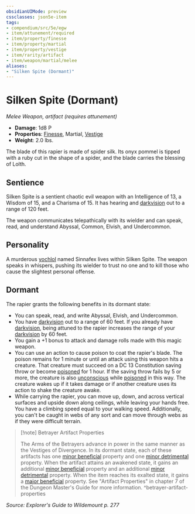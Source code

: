 ```yaml
---
obsidianUIMode: preview
cssclasses: json5e-item
tags:
- compendium/src/5e/egw
- item/attunement/required
- item/property/finesse
- item/property/martial
- item/property/vestige
- item/rarity/artifact
- item/weapon/martial/melee
aliases: 
- "Silken Spite (Dormant)"
---
```

# Silken Spite (Dormant)
*Melee Weapon, artifact (requires attunement)*  

- **Damage**: 1d8 P
- **Properties**: [Finesse](/Systems/5e/rules/item-properties.md#Finesse), Martial, [Vestige](/Systems/5e/rules/item-properties.md#Vestige)
- **Weight**: 2.0 lbs.

The blade of this rapier is made of spider silk. Its onyx pommel is tipped with a ruby cut in the shape of a spider, and the blade carries the blessing of Lolth.

## Sentience

Silken Spite is a sentient chaotic evil weapon with an Intelligence of 13, a Wisdom of 15, and a Charisma of 15. It has hearing and [darkvision](/Systems/5e/rules/senses.md#darkvision) out to a range of 120 feet.

The weapon communicates telepathically with its wielder and can speak, read, and understand Abyssal, Common, Elvish, and Undercommon.

## Personality

A murderous [yochlol](/Systems/5e/bestiary/fiend/yochlol.md) named Sinnafex lives within Silken Spite. The weapon speaks in whispers, pushing its wielder to trust no one and to kill those who cause the slightest personal offense.

## Dormant

The rapier grants the following benefits in its dormant state:

- You can speak, read, and write Abyssal, Elvish, and Undercommon.  
- You have [darkvision](/Systems/5e/rules/senses.md#darkvision) out to a range of 60 feet. If you already have [darkvision](/Systems/5e/rules/senses.md#darkvision), being attuned to the rapier increases the range of your [darkvision](/Systems/5e/rules/senses.md#darkvision) by 60 feet.  
- You gain a +1 bonus to attack and damage rolls made with this magic weapon.  
- You can use an action to cause poison to coat the rapier's blade. The poison remains for 1 minute or until an attack using this weapon hits a creature. That creature must succeed on a DC 13 Constitution saving throw or become [poisoned](/Systems/5e/rules/conditions.md#poisoned) for 1 hour. If the saving throw fails by 5 or more, the creature is also [unconscious](/Systems/5e/rules/conditions.md#unconscious) while [poisoned](/Systems/5e/rules/conditions.md#poisoned) in this way. The creature wakes up if it takes damage or if another creature uses its action to shake the creature awake.  
- While carrying the rapier, you can move up, down, and across vertical surfaces and upside down along ceilings, while leaving your hands free. You have a climbing speed equal to your walking speed. Additionally, you can't be caught in webs of any sort and can move through webs as if they were difficult terrain.  

> [!note] Betrayer Artifact Properties
> 
> The Arms of the Betrayers advance in power in the same manner as the Vestiges of Divergence. In its dormant state, each of these artifacts has one [minor beneficial](/Systems/5e/tables/artifact-properties-minor-beneficial-properties.md) property and one [minor detrimental](/Systems/5e/tables/artifact-properties-minor-detrimental-properties.md) property. When the artifact attains an awakened state, it gains an additional [minor beneficial](/Systems/5e/tables/artifact-properties-minor-beneficial-properties.md) property and an additional [minor detrimental](/Systems/5e/tables/artifact-properties-minor-detrimental-properties.md) property. When the item reaches its exalted state, it gains a [major beneficial](/Systems/5e/tables/artifact-properties-major-beneficial-properties.md) property. See "Artifact Properties" in chapter 7 of the Dungeon Master's Guide for more information.
^betrayer-artifact-properties

*Source: Explorer's Guide to Wildemount p. 277*